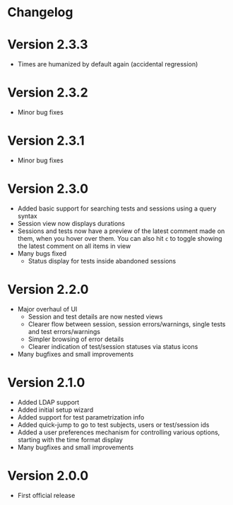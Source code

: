 # Changelog

# Version 2.3.3

* Times are humanized by default again (accidental regression)

# Version 2.3.2

* Minor bug fixes

# Version 2.3.1

* Minor bug fixes

# Version 2.3.0

* Added basic support for searching tests and sessions using a query syntax
* Session view now displays durations
* Sessions and tests now have a preview of the latest comment made on them, when you hover over them. You can also hit `c` to toggle showing the latest comment on all items in view
* Many bugs fixed
  * Status display for tests inside abandoned sessions

# Version 2.2.0

* Major overhaul of UI
   * Session and test details are now nested views
   * Clearer flow between session, session errors/warnings, single tests and test errors/warnings
   * Simpler browsing of error details
   * Clearer indication of test/session statuses via status icons
* Many bugfixes and small improvements


# Version 2.1.0

* Added LDAP support
* Added initial setup wizard
* Added support for test parametrization info
* Added quick-jump to go to test subjects, users or test/session ids
* Added a user preferences mechanism for controlling various options, starting with the time format display
* Many bugfixes and small improvements

# Version 2.0.0

* First official release
